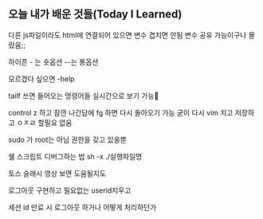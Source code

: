 ## 오늘 내가 배운 것들(Today I Learned)

다른 js파일이라도 html에 연결되어 있으면 변수 겹치면 안됨
변수 공유 가능이구나 몰랐움;;

하이픈 - 는 숏옵션
--는 롱옵션

모르겠다 싶으면 -help

tailf 쓰면 들어오는 명령어들 실시간으로 보기 가능

control z 하고 잠깐 나간담에 fg 하면 다시 돌아오기 가능
굳이 다시 vim 치고 저장하고 ㅇㅈㄹ 할필요 없움

sudo 가 root는 아님 권한을 갖고 있을뿐

쉘 스크립트 디버그하는 법
sh -x ./실행파일명

토스 슬래시 영상 보면 도움될지도

로그아웃 구현하고
필요없는 userid지우고

세션 id 만료 시 로그아웃 하거나 어떻게 처리하던가
